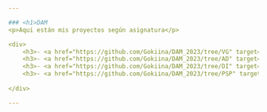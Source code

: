 ```yaml
---

### <h1>DAM 
<p>Aqui están mis proyectos según asignatura</p>

<div>
	<h3>- <a href="https://github.com/Gokiina/DAM_2023/tree/VG" target="_blank">Video juegos</a></h3>
	<h3>- <a href="https://github.com/Gokiina/DAM_2023/tree/AD" target="_blank">Acceso a datos</a></h3>
	<h3>- <a href="https://github.com/Gokiina/DAM_2023/tree/DI" target="_blank">Desarollo de interfaces</a></h3>
	<h3>- <a href="https://github.com/Gokiina/DAM_2023/tree/PSP" target="_blank">Programación de servicios y procesos</a></h3>
	
</div>

---
```


<!--
**Gokiina/Gokiina** is a ✨ _special_ ✨ repository because its `README.md` (this file) appears on your GitHub profile.

Here are some ideas to get you started:

- 🔭 I’m currently working on ...
- 🌱 I’m currently learning ...
- 👯 I’m looking to collaborate on ...
- 🤔 I’m looking for help with ...
- 💬 Ask me about ...
- 📫 How to reach me: ...
- 😄 Pronouns: ...
- ⚡ Fun fact: ...
-->
